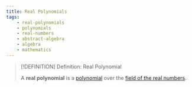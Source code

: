 ```yaml
---
title: Real Polynomials
tags:
    - real-polynomials
    - polynomials
    - real-numbers
    - abstract-algebra
    - algebra
    - mathematics
---
```



>[!DEFINITION] Definition: Real Polynomial
>
>A **real polynomial** is a [polynomial](../../Rings/Commutative%20Rings/Polynomials/index.md) over the [field of the real numbers](./index.md).
>